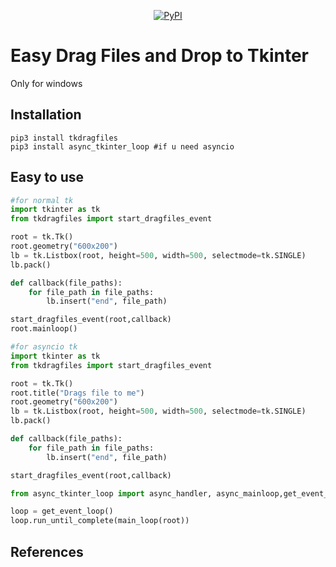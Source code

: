 <div align="center">
    
[![PyPI](https://img.shields.io/pypi/v/tkdragfiles)](https://pypi.org/project/tkdragfiles/)

</div>

# Easy Drag Files and Drop to Tkinter

Only for windows

## Installation
```shell
pip3 install tkdragfiles
pip3 install async_tkinter_loop #if u need asyncio
```
## Easy to use 
```python
#for normal tk
import tkinter as tk
from tkdragfiles import start_dragfiles_event

root = tk.Tk()
root.geometry("600x200")
lb = tk.Listbox(root, height=500, width=500, selectmode=tk.SINGLE)
lb.pack()

def callback(file_paths):
    for file_path in file_paths:
        lb.insert("end", file_path)

start_dragfiles_event(root,callback)
root.mainloop()
```
```python
#for asyncio tk
import tkinter as tk
from tkdragfiles import start_dragfiles_event

root = tk.Tk()
root.title("Drags file to me")
root.geometry("600x200")
lb = tk.Listbox(root, height=500, width=500, selectmode=tk.SINGLE)
lb.pack()

def callback(file_paths):
    for file_path in file_paths:
        lb.insert("end", file_path)

start_dragfiles_event(root,callback)

from async_tkinter_loop import async_handler, async_mainloop,get_event_loop,main_loop

loop = get_event_loop()
loop.run_until_complete(main_loop(root))
```

## References

